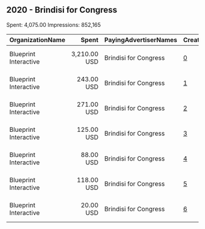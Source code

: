 ## 2020 - Brindisi for Congress 
Spent: 4,075.00
Impressions: 852,165

|OrganizationName|Spent|PayingAdvertiserNames|CreativeUrls|Impressions|Genders|AgeBrackets|CountryCodes|BillingAddresses|CandidateBallotInformation|
|:---|---:|:---|:---|---:|:---|:---|:---|:---|:---|
|Blueprint Interactive|3,210.00 USD|Brindisi for Congress|[0](https://www.snap.com/political-ads/asset/a0527e92a7f98c5a0bebdf1cd323ab7fa6d31d7d2e68a7b03b7215401b8673d6?mediaType=mp4)|700,807||18-29|united states|"1730 Rhode Island Ave NW Suite 1014,Washington,20036,US"|Anthony Brindisi|
|Blueprint Interactive|243.00 USD|Brindisi for Congress|[1](https://www.snap.com/political-ads/asset/1a47051cc86f8ee887cfbed8500df3897dbe1ac6c3de47eebfb75b480db3e18c?mediaType=mp4)|52,937||18-29|united states|"1730 Rhode Island Ave NW Suite 1014,Washington,20036,US"|Anthony Brindisi|
|Blueprint Interactive|271.00 USD|Brindisi for Congress|[2](https://www.snap.com/political-ads/asset/cc7c213f3d19a1a45b62ea65ab5473f78c7a924406d162d123106d62e0a2f6af?mediaType=mp4)|44,145||18-29|united states|"1730 Rhode Island Ave NW Suite 1014,Washington,20036,US"|Anthony Brindisi|
|Blueprint Interactive|125.00 USD|Brindisi for Congress|[3](https://www.snap.com/political-ads/asset/5955263ef97856e347e618e3edd33a0915d8cdb676226ef5bab3f4466064fba8?mediaType=mp4)|18,151||18-29|united states|"1730 Rhode Island Ave NW Suite 1014,Washington,20036,US"|Anthony Brindisi|
|Blueprint Interactive|88.00 USD|Brindisi for Congress|[4](https://www.snap.com/political-ads/asset/4bcdbabcf65d898f46a18afbc64cd260a91cc43879710f1c93ee00e4cf830375?mediaType=mp4)|16,610||18-29|united states|"1730 Rhode Island Ave NW Suite 1014,Washington,20036,US"|Anthony Brindisi|
|Blueprint Interactive|118.00 USD|Brindisi for Congress|[5](https://www.snap.com/political-ads/asset/df81daf8f626c9c031f672d3ffacd2c02d96c0965a906405a5b997179c7b98a1?mediaType=mp4)|16,204||18-29|united states|"1730 Rhode Island Ave NW Suite 1014,Washington,20036,US"|Anthony Brindisi|
|Blueprint Interactive|20.00 USD|Brindisi for Congress|[6](https://www.snap.com/political-ads/asset/640483523d1d94afc40f138740b4c1e2124dceb4336443d672ddd27bdb5a25b6?mediaType=mp4)|3,311||18-29|united states|"1730 Rhode Island Ave NW Suite 1014,Washington,20036,US"|Anthony Brindisi|
